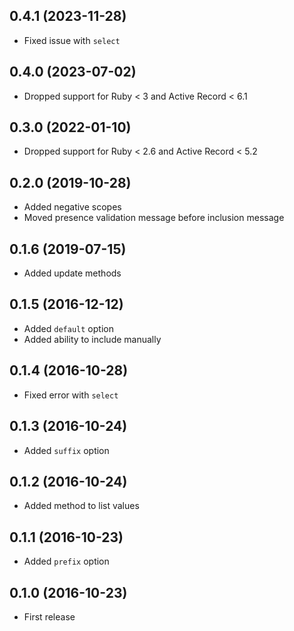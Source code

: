 ## 0.4.1 (2023-11-28)

- Fixed issue with `select`

## 0.4.0 (2023-07-02)

- Dropped support for Ruby < 3 and Active Record < 6.1

## 0.3.0 (2022-01-10)

- Dropped support for Ruby < 2.6 and Active Record < 5.2

## 0.2.0 (2019-10-28)

- Added negative scopes
- Moved presence validation message before inclusion message

## 0.1.6 (2019-07-15)

- Added update methods

## 0.1.5 (2016-12-12)

- Added `default` option
- Added ability to include manually

## 0.1.4 (2016-10-28)

- Fixed error with `select`

## 0.1.3 (2016-10-24)

- Added `suffix` option

## 0.1.2 (2016-10-24)

- Added method to list values

## 0.1.1 (2016-10-23)

- Added `prefix` option

## 0.1.0 (2016-10-23)

- First release
